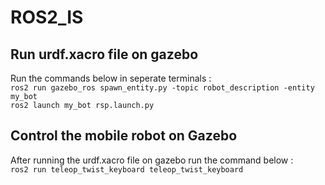 # ROS2_IS
## Run urdf.xacro file on gazebo 
Run the commands below in seperate terminals : <br/>
``ros2 run gazebo_ros spawn_entity.py -topic robot_description -entity my_bot`` <br/>
``ros2 launch my_bot rsp.launch.py``
## Control the mobile robot on Gazebo
After running the urdf.xacro file on gazebo run the command below : <br/>
``ros2 run teleop_twist_keyboard teleop_twist_keyboard``
 
